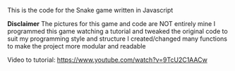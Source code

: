This is the code for the Snake game written in Javascript

**Disclaimer**
The pictures for this game and code are NOT entirely mine
I programmed this game watching a tutorial and tweaked the original code to suit my programming style and structure
I created/changed many functions to make the project more modular and readable

Video to tutorial:
https://www.youtube.com/watch?v=9TcU2C1AACw
